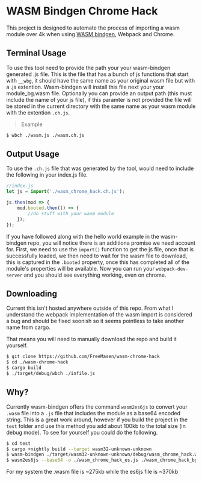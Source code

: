 # WASM Bindgen Chrome Hack

This project is designed to automate the process of importing a wasm module over 4k when using [WASM bindgen](https://github.com/rustwasm/wasm-bindgen), Webpack and Chrome. 

## Terminal Usage

To use this tool need to provide the path your your wasm-bindgen generated .js file. This is the file that has a bunch of js functions that start with `__wbg`, it should have the same name as your original wasm file but with a .js extention. Wasm-bindgen will install this file next your your module_bg.wasm file. Optionally you can provide an output path (this must include the name of your js file), if this paramter is not provided the file will be stored in the current directory with the same name as your wasm module with the extention `.ch.js`.

> Example
```sh
$ wbch ./wasm.js ./wasm.ch.js
```

## Output Usage

To use the `.ch.js` file that was generated by the tool, would need to include the following in your index.js file.

```js
//index.js
let js = import('./wasm_chrome_hack.ch.js');

js.then(mod => {
    mod.booted.then(() => {
        //do stuff with your wasm module
    });
});
```
If you have followed along with the hello world example in the wasm-bindgen repo, you will notice there is an additiona promise we need account for. First, we need to use the `import()` function to get the js file, once that is successfully loaded, we then need to wait for the wasm file to download, this is captured in the `.booted` property, once this has completed all of the module's properties will be available. Now you can run your `webpack-dev-server` and you should see everything working, even on chrome.

## Downloading
Current this isn't hosted anywhere outside of this repo. From what I understand the webpack implementation of the wasm import is considered a bug and should be fixed soonish so it seems pointless to take another name from cargo.

That means you will need to manually download the repo and build it yourself. 

```sh
$ git clone https://github.com/FreeMasen/wasm-chrome-hack
$ cd ./wasm-chrome-hack
$ cargo build
$ ./target/debug/wbch ./infile.js
```
## Why?
Currently wasm-bindgen offers the command `wasm2es6js` to convert your `.wasm` file into a `.js` file that includes the module as a base64 encoded string. This is a great work around, however if you build the project in the `test` folder and use this method you add about 100kb to the total size (in debug mode). To see for yourself you could do the following.

```sh
$ cd test
$ cargo +nightly build --target wasm32-unknown-unknown
$ wasm-bindgen ./target/wasm32-unknown-unknown/debug/wasm_chrome_hack.wasm
$ wasm2es6js --base64 -o ./wasm_chrome_hack_es.js ./wasm_chrome_hack_bg.wasm
```

For my system the .wasm file is ~275kb while the es6js file is ~370kb